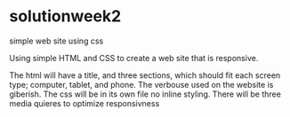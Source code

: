 # solutionweek2
simple web site using css


Using simple HTML and CSS to create a web site that is responsive.

The html will have a title, and three sections, which should fit each screen type; computer, tablet, and phone. 
The verbouse used on the website is giberish.
The css will be in its own file no inline styling. 
There will be three media quieres to optimize responsivness
 
